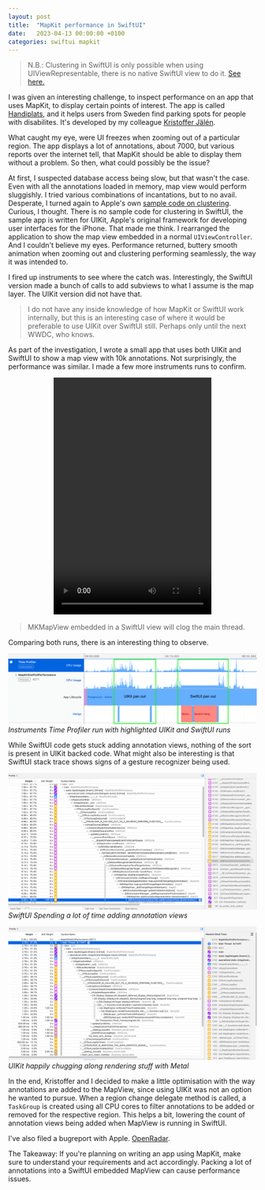 ```yaml
---
layout: post
title:  "MapKit performance in SwiftUI"
date:   2023-04-13 00:00:00 +0100
categories: swiftui mapkit
---
```


> N.B.: Clustering in SwiftUI is only possible when using UIViewRepresentable, there is no native SwiftUI view to do it. [See here.](https://developer.apple.com/forums/thread/684811?answerId=681564022#681564022)

I was given an interesting challenge, to inspect performance on an app that uses MapKit, to display certain points of interest. The app is called [Handiplats](http://www.handiplats.se/), and it helps users from Sweden find parking spots for people with disabilites. It's developed by my colleague [Kristoffer Jälén](https://www.linkedin.com/in/kristofferjalen/).

What caught my eye, were UI freezes when zooming out of a particular region. The app displays a lot of annotations, about 7000, but various reports over the internet tell, that MapKit should be able to display them without a problem. So then, what could possibly be the issue? 

At first, I suspected database access being slow, but that wasn't the case. Even with all the annotations loaded in memory, map view would perform sluggishly. I tried various combinations of incantations, but to no avail. Desperate, I turned again to Apple's own [sample code on clustering](https://developer.apple.com/documentation/mapkit/mkannotationview/decluttering_a_map_with_mapkit_annotation_clustering). Curious, I thought. There is no sample code for clustering in SwiftUI, the sample app is written for UIKit, Apple's original framework for developing user interfaces for the iPhone. That made me think. I rearranged the application to show the map view embedded in a normal `UIViewController`. And I couldn't believe my eyes. Performance returned, buttery smooth animation when zooming out and clustering performing seamlessly, the way it was intended to. 

I fired up instruments to see where the catch was. Interestingly, the SwiftUI version made a bunch of calls to add subviews to what I assume is the map layer. The UIKit version did not have that. 

> I do not have any inside knowledge of how MapKit or SwiftUI work internally, but this is an interesting case of where it would be preferable to use UIKit over SwiftUI still. Perhaps only until the next WWDC, who knows.

As part of the investigation, I wrote a small app that uses both UIKit and SwiftUI to show a map view with 10k annotations. Not surprisingly, the performance was similar. I made a few more instruments runs to confirm.

<center>
<video width="320" height="480" controls="controls">
  <source src="/assets/mapkit-screen-recording.mov" type="video/mp4">
</video>
</center>

> MKMapView embedded in a SwiftUI view will clog the main thread.

Comparing both runs, there is an interesting thing to observe. 

![Instruments timeline for both UIKit and SwiftUI runs](/assets/mapkit-instruments1.png)
*Instruments Time Profiler run with highlighted UIKit and SwiftUI runs*

While SwiftUI code gets stuck adding annotation views, nothing of the sort is present in UIKit backed code. What might also be interesting is that SwiftUI stack trace shows signs of a gesture recognizer being used.

![SwiftUI stack trace when panning out](/assets/mapkit-instruments-swiftui-stack.png)
*SwiftUI Spending a lot of time adding annotation views*

![UIKit stack trace when panning out](/assets/mapkit-instruments-uikit-stack.png)
*UIKit happily chugging along rendering stuff with Metal*

In the end, Kristoffer and I decided to make a little optimisation with the way annotations are added to the MapView, since using UIKit was not an option he wanted to pursue. When a region change delegate method is called, a `TaskGroup` is created using all CPU cores to filter annotations to be added or removed for the respective region. This helps a bit, lowering the count of annotation views being added when MapView is running in SwiftUI.

I've also filed a bugreport with Apple. [OpenRadar](https://openradar.appspot.com/radar?id=5618371932454912).

The Takeaway: If you're planning on writing an app using MapKit, make sure to understand your requirements and act accordingly. Packing a lot of annotations into a SwiftUI embedded MapView can cause performance issues.